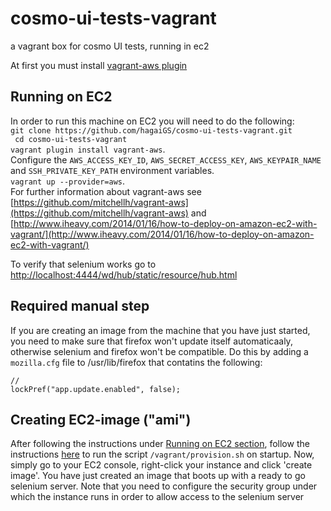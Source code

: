 cosmo-ui-tests-vagrant
======================

a vagrant box for cosmo UI tests, running in ec2  
  
At first you must install [vagrant-aws plugin](https://github.com/mitchellh/vagrant-aws)

Running on EC2
--------------
In order to run this machine on EC2 you will need to do the following:  
```git clone https://github.com/hagaiGS/cosmo-ui-tests-vagrant.git```  
``` cd cosmo-ui-tests-vagrant```  
```vagrant plugin install vagrant-aws```.  
Configure the ```AWS_ACCESS_KEY_ID```, ```AWS_SECRET_ACCESS_KEY```, ```AWS_KEYPAIR_NAME``` and ```SSH_PRIVATE_KEY_PATH``` environment variables.  
```vagrant up --provider=aws```.  
For further information about vagrant-aws see [https://github.com/mitchellh/vagrant-aws](https://github.com/mitchellh/vagrant-aws) and [http://www.iheavy.com/2014/01/16/how-to-deploy-on-amazon-ec2-with-vagrant/](http://www.iheavy.com/2014/01/16/how-to-deploy-on-amazon-ec2-with-vagrant/)  

To verify that selenium works go to [http://localhost:4444/wd/hub/static/resource/hub.html](http://localhost:4444/wd/hub/static/resource/hub.html)  

Required manual step
--------------------
If you are creating an image from the machine that you have just started, you need to make sure that firefox won't update itself automaticaaly, otherwise selenium and firefox won't be compatible.
Do this by adding a ```mozilla.cfg``` file to /usr/lib/firefox that contatins the following:  
```
//
lockPref("app.update.enabled", false);
```

Creating EC2-image ("ami")
--------------------------
After following the instructions under [Running on EC2 section](https://github.com/hagaiGS/cosmo-ui-tests-vagrant#running-on-ec2), follow the instructions [here](http://www.cyberciti.biz/tips/linux-how-to-run-a-command-when-boots-up.html) to run the script ```/vagrant/provision.sh``` on startup. Now, simply go to your EC2 console, right-click your instance and click 'create image'.
You have just created an image that boots up with a ready to go selenium server.
Note that you need to configure the security group under which the instance runs in order to allow access to the selenium server
